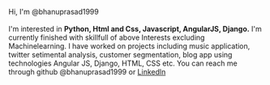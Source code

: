 Hi, I'm @bhanuprasad1999<br><br>
I'm interested in <b>Python, Html and Css, Javascript, AngularJS, Django.</b>
I'm currently finished with skillfull of above Interests excluding Machinelearning.
I have worked on projects including music application, twitter setimental analysis, customer segmentation, blog app using technologies Angular JS, Django, HTML, CSS etc.
You can reach me through github @bhanuprasad1999 or <a href="https:/www.linkedin.com/in/bhanu-prasad-ch-3bb543207">Linkedln</a>
